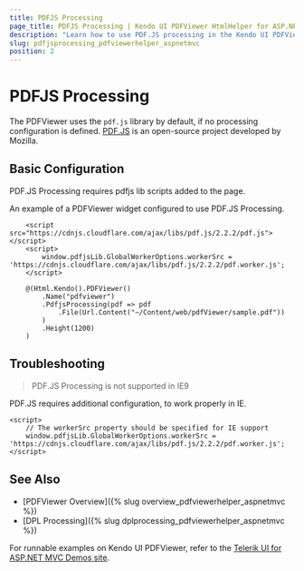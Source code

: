 ```yaml
---
title: PDFJS Processing
page_title: PDFJS Processing | Kendo UI PDFViewer HtmlHelper for ASP.NET MVC
description: "Learn how to use PDF.JS processing in the Kendo UI PDFViewer HtmlHelper for ASP.NET MVC."
slug: pdfjsprocessing_pdfviewerhelper_aspnetmvc
position: 2
---
```


# PDFJS Processing

The PDFViewer uses the `pdf.js` library by default, if no processing configuration is defined. [PDF.JS](https://mozilla.github.io/pdf.js/) is an open-source project developed by Mozilla.

## Basic Configuration

PDF.JS Processing requires pdfjs lib scripts added to the page.

An example of a PDFViewer widget configured to use PDF.JS Processing.

```
    <script src="https://cdnjs.cloudflare.com/ajax/libs/pdf.js/2.2.2/pdf.js"></script>
    <script>
        window.pdfjsLib.GlobalWorkerOptions.workerSrc = 'https://cdnjs.cloudflare.com/ajax/libs/pdf.js/2.2.2/pdf.worker.js';
    </script>

    @(Html.Kendo().PDFViewer()
        .Name("pdfviewer")
        .PdfjsProcessing(pdf => pdf
            .File(Url.Content("~/Content/web/pdfViewer/sample.pdf"))
        )
        .Height(1200)
    )
```

## Troubleshooting

> PDF.JS Processing is not supported in IE9

PDF.JS requires additional configuration, to work properly in IE. 

    <script>
        // The workerSrc property should be specified for IE support
        window.pdfjsLib.GlobalWorkerOptions.workerSrc = 'https://cdnjs.cloudflare.com/ajax/libs/pdf.js/2.2.2/pdf.worker.js';
    </script>


## See Also

* [PDFViewer Overview]({% slug overview_pdfviewerhelper_aspnetmvc %})
* [DPL Processing]({% slug dplprocessing_pdfviewerhelper_aspnetmvc %})

For runnable examples on Kendo UI PDFViewer, refer to the [Telerik UI for ASP.NET MVC Demos site](http://demos.telerik.com/aspnet-mvc/pdfviewer/index).
